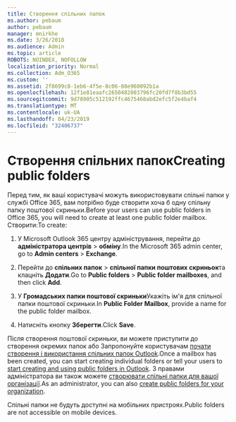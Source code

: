 ```yaml
---
title: Створення спільних папок
ms.author: pebaum
author: pebaum
manager: mnirkhe
ms.date: 3/26/2018
ms.audience: Admin
ms.topic: article
ROBOTS: NOINDEX, NOFOLLOW
localization_priority: Normal
ms.collection: Adm_O365
ms.custom: ''
ms.assetid: 2f8699c8-1eb6-4f5e-8c06-08e960092b1a
ms.openlocfilehash: 12f1e81eaafc2650482803796fc20fd7f8b3bd55
ms.sourcegitcommit: 9d78905c512192ffc4675468abd2efc5f2e4baf4
ms.translationtype: MT
ms.contentlocale: uk-UA
ms.lasthandoff: 04/23/2019
ms.locfileid: "32406737"
---
```

# <a name="creating-public-folders"></a><span data-ttu-id="0ce4c-102">Створення спільних папок</span><span class="sxs-lookup"><span data-stu-id="0ce4c-102">Creating public folders</span></span>

<span data-ttu-id="0ce4c-103">Перед тим, як ваші користувачі можуть використовувати спільні папки у службі Office 365, вам потрібно буде створити хоча б одну спільну папку поштової скриньки.</span><span class="sxs-lookup"><span data-stu-id="0ce4c-103">Before your users can use public folders in Office 365, you will need to create at least one public folder mailbox.</span></span> <span data-ttu-id="0ce4c-104">Створити:</span><span class="sxs-lookup"><span data-stu-id="0ce4c-104">To create:</span></span>
  
1. <span data-ttu-id="0ce4c-105">У Microsoft Outlook 365 центру адміністрування, перейти до **адміністратора центрів** \> **обміну**.</span><span class="sxs-lookup"><span data-stu-id="0ce4c-105">In the Microsoft 365 admin center, go to **Admin centers** \> **Exchange**.</span></span>
    
2. <span data-ttu-id="0ce4c-106">Перейти до **спільних папок** \> **спільної папки поштових скриньок**та клацніть **Додати**.</span><span class="sxs-lookup"><span data-stu-id="0ce4c-106">Go to **Public folders** \> **Public folder mailboxes**, and then click **Add**.</span></span>
    
3. <span data-ttu-id="0ce4c-107">У **Громадських папки поштової скриньки**Укажіть ім'я для спільної папки поштової скриньки.</span><span class="sxs-lookup"><span data-stu-id="0ce4c-107">In **Public Folder Mailbox**, provide a name for the public folder mailbox.</span></span>
    
4. <span data-ttu-id="0ce4c-108">Натисніть кнопку **Зберегти**.</span><span class="sxs-lookup"><span data-stu-id="0ce4c-108">Click **Save**.</span></span>
    
<span data-ttu-id="0ce4c-109">Після створення поштової скриньки, ви можете приступити до створення окремих папок або Запропонуйте користувачам [почати створення і використання спільних папок Outlook](https://support.office.com/article/Create-and-share-a-public-folder-in-Outlook-a2835011-d524-4a5c-a207-05c159bb2a97).</span><span class="sxs-lookup"><span data-stu-id="0ce4c-109">Once a mailbox has been created, you can start creating individual folders or tell your users to [start creating and using public folders in Outlook](https://support.office.com/article/Create-and-share-a-public-folder-in-Outlook-a2835011-d524-4a5c-a207-05c159bb2a97).</span></span> <span data-ttu-id="0ce4c-110">З правами адміністратора ви також можете [створювати спільні папки для вашої організації](https://technet.microsoft.com/library/bb691104%28v=exchg.150%29.aspx).</span><span class="sxs-lookup"><span data-stu-id="0ce4c-110">As an administrator, you can also [create public folders for your organization](https://technet.microsoft.com/library/bb691104%28v=exchg.150%29.aspx).</span></span>
  
<span data-ttu-id="0ce4c-111">Спільні папки не будуть доступні на мобільних пристроях.</span><span class="sxs-lookup"><span data-stu-id="0ce4c-111">Public folders are not accessible on mobile devices.</span></span>
  

